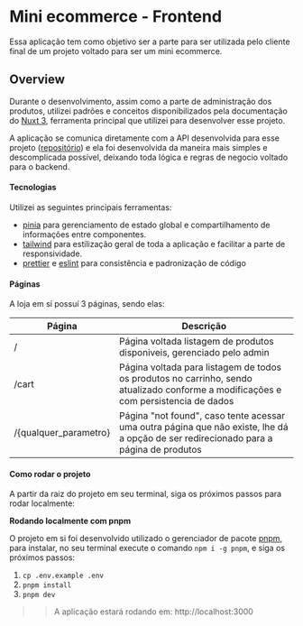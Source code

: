 
# Mini ecommerce - Frontend

Essa aplicação tem como objetivo ser a parte para ser utilizada pelo cliente final de um projeto voltado para ser um mini ecommerce.

## Overview
Durante o desenvolvimento, assim como a parte de administração dos produtos, utilizei  padrões e conceitos disponibilizados pela documentação do [Nuxt 3](https://nuxt.com/docs/guide/directory-structure/nuxt), ferramenta principal que utilizei para desenvolver esse projeto.

A aplicação se comunica diretamente com a API desenvolvida para esse projeto ([repositório](https://github.com/ppessanhadev/mini-ecommerce-api)) e ela foi desenvolvida da maneira mais simples e descomplicada possível, deixando toda lógica e regras de negocio voltado para o backend.

#### Tecnologias
Utilizei as seguintes principais ferramentas:

- [pinia](https://pinia.vuejs.org/introduction.html) para gerenciamento de estado global e compartilhamento de informações entre componentes.
- [tailwind](https://docs.nestjs.com/techniques/mongodb) para estilização geral de toda a aplicação e facilitar a parte de responsividade.
- [prettier](https://prettier.io) e [eslint](https://eslint.org) para consistência e padronização de código

#### Páginas

A loja em sí possuí 3 páginas, sendo elas:

| Página                | Descrição                                                                                                                             |
|-----------------------|---------------------------------------------------------------------------------------------------------------------------------------|
| /                     | Página voltada listagem de produtos disponiveis, gerenciado pelo admin                                                                |
| /cart                 | Página voltada para listagem de todos os produtos no carrinho, sendo atualizado conforme a modificações e com persistencia de dados   |
| /{qualquer_parametro} | Página "not found", caso tente acessar uma outra página que não existe, lhe dá a opção de ser redirecionado para a página de produtos |

#### Como rodar o projeto

A partir da raiz do projeto em seu terminal, siga os próximos passos para rodar localmente:

**Rodando localmente com pnpm**

O projeto em si foi desenvolvido utilizado o gerenciador de pacote [pnpm](https://pnpm.io), para instalar, no seu terminal execute o comando `npm i -g pnpm`, e siga os próximos passos:

1. `cp .env.example .env`
2. `pnpm install`
2. `pnpm dev`


>> A aplicação estará rodando em: http://localhost:3000
